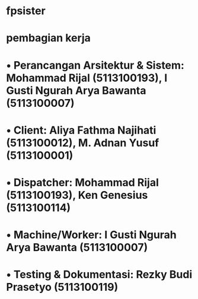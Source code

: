 # fpsister

# pembagian kerja
# •	Perancangan Arsitektur & Sistem: Mohammad Rijal (5113100193), I Gusti Ngurah Arya Bawanta (5113100007)
# •	Client: Aliya Fathma Najihati (5113100012), M. Adnan Yusuf (5113100001)
# •	Dispatcher: Mohammad Rijal (5113100193), Ken Genesius (5113100114)
# •	Machine/Worker: I Gusti Ngurah Arya Bawanta (5113100007)
# •	Testing & Dokumentasi: Rezky Budi Prasetyo (5113100119)
